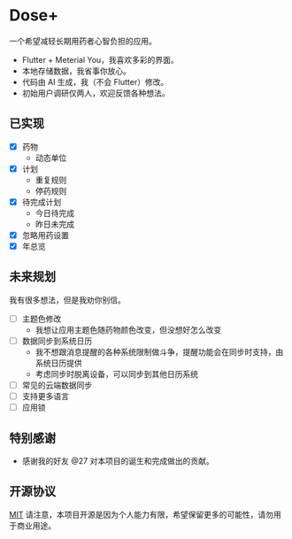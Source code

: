 # Dose+
一个希望减轻长期用药者心智负担的应用。

- Flutter + Meterial You，我喜欢多彩的界面。
- 本地存储数据，我省事你放心。
- 代码由 AI 生成，我（不会 Flutter）修改。
- 初始用户调研仅两人，欢迎反馈各种想法。

## 已实现
- [x] 药物
    - 动态单位
- [x] 计划
    - 重复规则
    - 停药规则
- [x] 待完成计划
    - 今日待完成
    - 昨日未完成
- [x] 忽略用药设置
- [x] 年总览

## 未来规划
我有很多想法，但是我劝你别信。
- [ ] 主题色修改
    - 我想让应用主题色随药物颜色改变，但没想好怎么改变
- [ ] 数据同步到系统日历
    - 我不想跟消息提醒的各种系统限制做斗争，提醒功能会在同步时支持，由系统日历提供
    - 考虑同步时脱离设备，可以同步到其他日历系统
- [ ] 常见的云端数据同步
- [ ] 支持更多语言
- [ ] 应用锁

## 特别感谢
- 感谢我的好友 @27 对本项目的诞生和完成做出的贡献。

## 开源协议
[MIT](https://choosealicense.com/licenses/mit/)
请注意，本项目开源是因为个人能力有限，希望保留更多的可能性，请勿用于商业用途。
